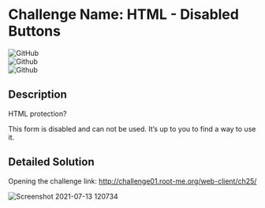 # Challenge Name: HTML - Disabled Buttons

![GitHub](https://img.shields.io/badge/date-13.07.2021-brightgreen)  
![Github](https://img.shields.io/badge/category-Web-blueviolet)  
![Github](https://img.shields.io/badge/value-5-blue)  

## Description
HTML protection?  

This form is disabled and can not be used. It’s up to you to find a way to use it.

## Detailed Solution
Opening the challenge link: http://challenge01.root-me.org/web-client/ch25/  

![Screenshot 2021-07-13 120734](https://user-images.githubusercontent.com/79667858/125487019-e5af41e2-142e-4de9-b31b-7a256131b380.png)

